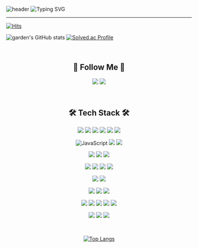 ![header](https://capsule-render.vercel.app/api?type=waving&color=6994CDEE&height200&descAlign=20)
![Typing SVG](https://readme-typing-svg.demolab.com?font=Alkatra&weight=500&size=45&duration=3500&pause=3&color=6994CDEE&center=false&vCenter=false&multiline=true&repeat=true&width=1000&height=100&lines=Garden+GO's+GitHub!👋)

---

[![Hits](https://hits.seeyoufarm.com/api/count/incr/badge.svg?url=https%3A%2F%2Fgithub.com%2Fgardengo&count_bg=%23FFB6F3&title_bg=%23555555&icon=&icon_color=%23E7E7E7&title=hits&edge_flat=false)](https://hits.seeyoufarm.com)

![garden's GitHub stats](https://github-readme-stats.vercel.app/api?username=gardengo&show_icons=true&theme=cobalt)
[![Solved.ac Profile](http://mazassumnida.wtf/api/v2/generate_badge?boj=wjddnjs0306)](https://solved.ac/wjddnjs0306/)

<br/>

<div align="center">
  
  ## 🚀 Follow Me 🚀
  <a href="https://github.com/gardengo/"><img src="https://img.shields.io/badge/Github-181717?style=for-the-badge&amp;logo=Github&amp;logoColor=white"></a>
  <a href="https://gardengo.tistory.com/"><img src="https://img.shields.io/badge/tistory-ff5a4a?style=for-the-badge&logo=tistory&logoColor=white"/></a>
  
  <br/>
  
  ## 🛠️ Tech Stack 🛠️ 
  <div> 
    <p >
      <img src="https://img.shields.io/badge/java-007396?style=for-the-badge&logo=java&logoColor=white"/>
      <img src="https://img.shields.io/badge/Spring-6DB33F?style=for-the-badge&logo=Spring&logoColor=white"/>
      <img src="https://img.shields.io/badge/Spring%20Boot-6DB33F?style=for-the-badge&logo=Spring%20Boot&logoColor=white"/>
      <img src="https://img.shields.io/badge/JPA-000000?style=for-the-badge&logo=jpa&logoColor=white"/>
      <img src="https://img.shields.io/badge/mybatis-000000?style=for-the-badge&logo=mybatis&logoColor=white"/>
      <img src="https://img.shields.io/badge/JWT-black?style=for-the-badge&logo=JSON%20web%20tokens&logoColor=white"/>
    </p>
      <img src="https://img.shields.io/badge/javascript-F7DF1E?style=for-the-badge&logo=javascript&logoColor=black" alt="JavaScript">
      <img src="https://img.shields.io/badge/Vue.js-4FC08D?style=for-the-badge&logo=Vue.js&logoColor=white"/>
      <img src="https://img.shields.io/badge/Quasar-16B7FB?style=for-the-badge&logo=Quasar&logoColor=white"/>
    </p>
    <p >    
      <img src="https://img.shields.io/badge/MySQL-4479A1?style=for-the-badge&logo=MySQL&logoColor=white"/>
      <img src="https://img.shields.io/badge/redis-DC382D?style=for-the-badge&logo=redis&logoColor=white"/>
      <img src="https://img.shields.io/badge/amazons3-569A31?style=for-the-badge&logo=amazons3&logoColor=white">
    </p>
    <p>
      <img src="https://img.shields.io/badge/nginx-009639?style=for-the-badge&logo=nginx&logoColor=white">
      <img src="https://img.shields.io/badge/amazonec2-FF9900?style=for-the-badge&logo=amazonec2&logoColor=white">
      <img src="https://img.shields.io/badge/jenkins-D24939?style=for-the-badge&logo=jenkins&logoColor=white">
      <img src="https://img.shields.io/badge/docker-2496ED?style=for-the-badge&logo=docker&logoColor=white">
    </p>
    <p>
      <img src="https://img.shields.io/badge/WebRTC-333333?style=for-the-badge&logo=WebRTC&logoColor=white"/>
      <img src="https://img.shields.io/badge/OpenVidu-FFDA18?style=for-the-badge&logo=OpenVidu&logoColor=white"/>
    </p>
    <p >    
      <img src="https://img.shields.io/badge/Git-F05032?style=for-the-badge&logo=git&logoColor=white"/>
      <img src="https://img.shields.io/badge/GitHub-181717?style=for-the-badge&logo=GitHub&logoColor=white"/>
      <img src="https://img.shields.io/badge/gitlab-FC6D26?style=for-the-badge&logo=gitlab&logoColor=white">
    </p>
    <p >    
      <img src="https://img.shields.io/badge/jira-0052CC?style=for-the-badge&logo=jira&logoColor=white">
      <img src="https://img.shields.io/badge/notion-000000?style=for-the-badge&logo=notion&logoColor=white">
      <img src="https://img.shields.io/badge/Postman-FF6C37?style=for-the-badge&logo=Postman&logoColor=white"/>
      <img src="https://img.shields.io/badge/ERD Cloud-000000?style=for-the-badge&logo=ERD Cloud&logoColor=white"/>
      <img src="https://img.shields.io/badge/figma-F24E1E?style=for-the-badge&logo=figma&logoColor=white">
    </p>
    <p >    
      <img src="https://img.shields.io/badge/IntelliJ IDEA-000000?style=for-the-badge&logo=IntelliJ IDEA&logoColor=white"/>
      <img src="https://img.shields.io/badge/Eclipse IDE-525C86?style=for-the-badge&logo=Eclipse IDE&logoColor=white"/>
      <img src="https://img.shields.io/badge/Visual Studio Code-007ACC?style=for-the-badge&logo=Visual Studio Code&logoColor=white"/>
    </p>
    <br/>
    
  [![Top Langs](https://github-readme-stats.vercel.app/api/top-langs/?username=gardengo&langs_count=10&layout=compact)](https://github.com/gardengo)
  </div>

</div>
